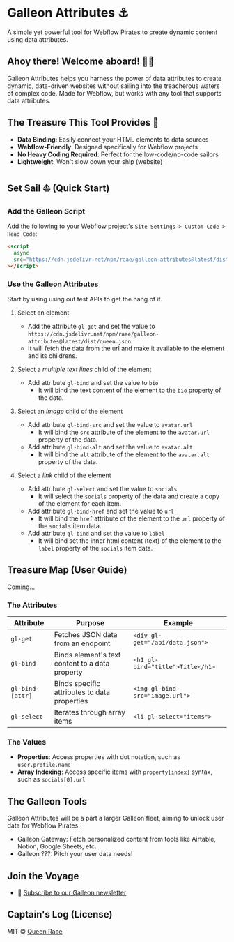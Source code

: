 # Galleon Attributes ⚓

A simple yet powerful tool for Webflow Pirates to create dynamic content using data attributes.

## Ahoy there! Welcome aboard! 🏴‍☠️

Galleon Attributes helps you harness the power of data attributes to create dynamic, data-driven websites without sailing into the treacherous waters of complex code. Made for Webflow, but works with any tool that supports data attributes.

## The Treasure This Tool Provides 💎

- **Data Binding**: Easily connect your HTML elements to data sources
- **Webflow-Friendly**: Designed specifically for Webflow projects
- **No Heavy Coding Required**: Perfect for the low-code/no-code sailors
- **Lightweight**: Won't slow down your ship (website)

## Set Sail ⛵ (Quick Start)

### Add the Galleon Script

Add the following to your Webflow project's `Site Settings > Custom Code > Head Code`:

```html
<script
  async
  src="https://cdn.jsdelivr.net/npm/raae/galleon-attributes@latest/dist/script.js"
></script>
```

### Use the Galleon Attributes

Start by using using out test APIs to get the hang of it.

1. Select an element

   - Add the attribute `gl-get` and set the value to `https://cdn.jsdelivr.net/npm/raae/galleon-attributes@latest/dist/queen.json`.
   - It will fetch the data from the url and make it available to the element and its childrens.

2. Select a _multiple text lines_ child of the element

   - Add attribute `gl-bind` and set the value to `bio`
     - It will bind the text content of the element to the `bio` property of the data.

3. Select an _image_ child of the element

   - Add attribute `gl-bind-src` and set the value to `avatar.url`
     - It will bind the `src` attribute of the element to the `avatar.url` property of the data.
   - Add attribute `gl-bind-alt` and set the value to `avatar.alt`
     - It will bind the `alt` attribute of the element to the `avatar.alt` property of the data.

4. Select a _link_ child of the element

   - Add attribute `gl-select` and set the value to `socials`
     - It will select the `socials` property of the data and create a copy of the element for each item.
   - Add attribute `gl-bind-href` and set the value to `url`
     - It will bind the `href` attribute of the element to the `url` property of the `socials` item data.
   - Add attribute `gl-bind` and set the value to `label`
     - It will bind set the inner html content (text) of the element to the `label` property of the `socials` item data.

## Treasure Map (User Guide)

Coming...

### The Attributes

| Attribute        | Purpose                                         | Example                          |
| ---------------- | ----------------------------------------------- | -------------------------------- |
| `gl-get`         | Fetches JSON data from an endpoint              | `<div gl-get="/api/data.json">`  |
| `gl-bind`        | Binds element's text content to a data property | `<h1 gl-bind="title">Title</h1>` |
| `gl-bind-[attr]` | Binds specific attributes to data properties    | `<img gl-bind-src="image.url">`  |
| `gl-select`      | Iterates through array items                    | `<li gl-select="items">`         |

### The Values

- **Properties**: Access properties with dot notation, such as `user.profile.name`
- **Array Indexing**: Access specific items with `property[index]` syntax, such as `socials[0].url`

## The Galleon Tools

Galleon Attributes will be a part a larger Galleon fleet, aiming to unlock user data for Webflow Pirates:

- Galleon Gateway: Fetch personalized content from tools like Airtable, Notion, Google Sheets, etc.
- Galleon ???: Pitch your user data needs!

## Join the Voyage

- 📰 [Subscribe to our Galleon newsletter](https://galleon.tools)

## Captain's Log (License)

MIT © [Queen Raae](https://github.com/queen-raae)
